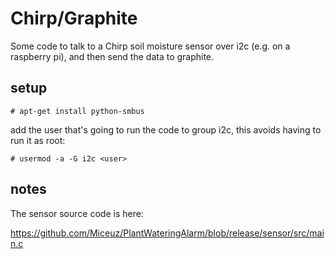 
# Chirp/Graphite

Some code to talk to a Chirp soil moisture sensor over i2c (e.g. on a raspberry pi), and then send the data to graphite.

## setup

```
# apt-get install python-smbus
```

add the user that's going to run the code to group i2c, this avoids
having to run it as root:

```
# usermod -a -G i2c <user>
```

## notes

The sensor source code is here:

https://github.com/Miceuz/PlantWateringAlarm/blob/release/sensor/src/main.c

